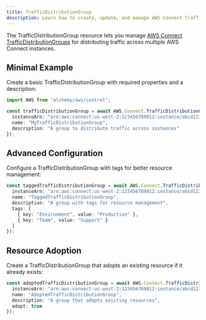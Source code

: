 ```yaml
---
title: TrafficDistributionGroup
description: Learn how to create, update, and manage AWS Connect TrafficDistributionGroups using Alchemy Cloud Control.
---
```


The TrafficDistributionGroup resource lets you manage [AWS Connect TrafficDistributionGroups](https://docs.aws.amazon.com/connect/latest/userguide/) for distributing traffic across multiple AWS Connect instances.

## Minimal Example

Create a basic TrafficDistributionGroup with required properties and a description:

```ts
import AWS from "alchemy/aws/control";

const trafficDistributionGroup = await AWS.Connect.TrafficDistributionGroup("myTrafficDistGroup", {
  instanceArn: "arn:aws:connect:us-west-2:123456789012:instance/abcd1234-efgh-5678-ijkl-90mnopqrstuv",
  name: "MyTrafficDistributionGroup",
  description: "A group to distribute traffic across instances"
});
```

## Advanced Configuration

Configure a TrafficDistributionGroup with tags for better resource management:

```ts
const taggedTrafficDistributionGroup = await AWS.Connect.TrafficDistributionGroup("taggedTrafficDistGroup", {
  instanceArn: "arn:aws:connect:us-west-2:123456789012:instance/abcd1234-efgh-5678-ijkl-90mnopqrstuv",
  name: "TaggedTrafficDistributionGroup",
  description: "A group with tags for resource management",
  tags: [
    { key: "Environment", value: "Production" },
    { key: "Team", value: "Support" }
  ]
});
```

## Resource Adoption

Create a TrafficDistributionGroup that adopts an existing resource if it already exists:

```ts
const adoptedTrafficDistributionGroup = await AWS.Connect.TrafficDistributionGroup("adoptedTrafficDistGroup", {
  instanceArn: "arn:aws:connect:us-west-2:123456789012:instance/abcd1234-efgh-5678-ijkl-90mnopqrstuv",
  name: "AdoptedTrafficDistributionGroup",
  description: "A group that adopts existing resources",
  adopt: true
});
```